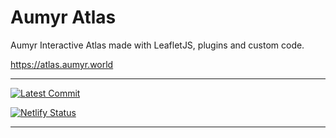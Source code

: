 # Aumyr Atlas

Aumyr Interactive Atlas made with LeafletJS, plugins and custom code.

<https://atlas.aumyr.world>

---

[![Latest Commit](https://img.shields.io/github/last-commit/bertolinimarco/atlas-aumyr-world/master.svg)](https://img.shields.io/github/last-commit/bertolinimarco/atlas-aumyr-world/master.svg)

[![Netlify Status](https://api.netlify.com/api/v1/badges/767e5998-d7f8-4ddd-87af-f992020c0b4f/deploy-status)](https://app.netlify.com/sites/aumyr-atlas/deploys)

---
